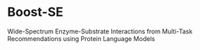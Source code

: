 # Boost-SE
Wide-Spectrum Enzyme-Substrate Interactions from Multi-Task Recommendations using Protein Language Models
